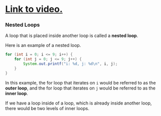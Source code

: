 # [Link to video.](https://www.youtube.com/watch?v=YV3ssDDPqR0&list=PLVD25niNi0BnyWtuQTSchyZWbQrMq_PUu)

### Nested Loops

A loop that is placed inside another loop is called a **nested loop**.

Here is an example of a nested loop.

```java
for (int i = 0; i <= 9; i++) {
    for (int j = 0; j <= 9; j++) {
        System.out.printf("i: %d, j: %d\n", i, j);
    }
}
```

In this example, the for loop that iterates on `i` would be referred to as the **outer loop**, and the for loop that iterates on `j` would be referred to as the **inner loop**.

If we have a loop inside of a loop, which is already inside another loop, there would be two levels of inner loops.
